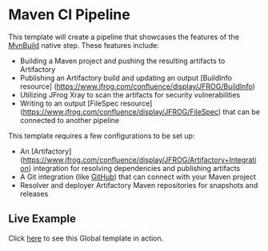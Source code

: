 # Maven CI Pipeline
This template will create a pipeline that showcases the features of the [MvnBuild](https://www.jfrog.com/confluence/display/JFROG/MvnBuild) native step. These features include:

* Building a Maven project and pushing the resulting artifacts to Artifactory
* Publishing an Artifactory build and updating an output [BuildInfo resource] (https://www.jfrog.com/confluence/display/JFROG/BuildInfo)
* Utilizing JFrog Xray to scan the artifacts for security vulnerabilities
* Writing to an output [FileSpec resource] (https://www.jfrog.com/confluence/display/JFROG/FileSpec) that can be connected to another pipeline

This template requires a few configurations to be set up:

* An [Artifactory] (https://www.jfrog.com/confluence/display/JFROG/Artifactory+Integration) integration for resolving dependencies and publishing artifacts
* A Git integration (like [GitHub](https://www.jfrog.com/confluence/display/JFROG/GitHub+Integration)) that can connect with your Maven project
* Resolver and deployer Artifactory Maven repositories for snapshots and releases

## Live Example 
Click [here](https://pipelines.jfrog.io/ui/pipelines/myPipelines/viewPipelines?projectKey=templates) to see this Global template in action.
